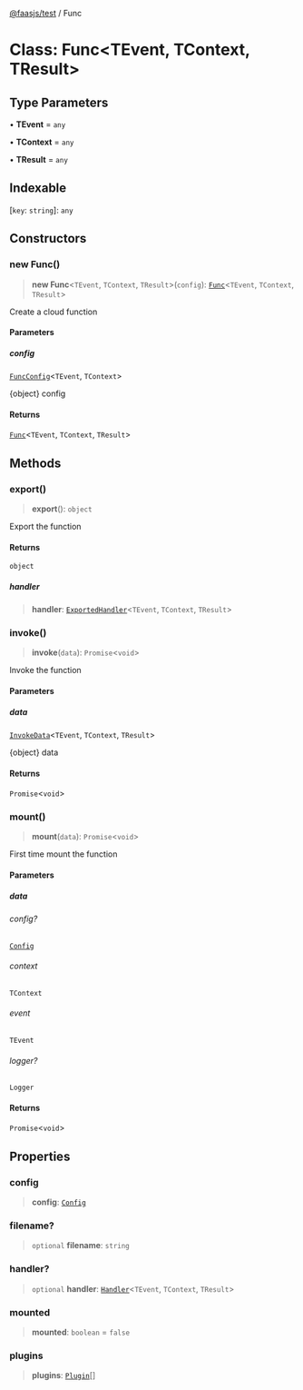 [@faasjs/test](../README.md) / Func

# Class: Func\<TEvent, TContext, TResult\>

## Type Parameters

• **TEvent** = `any`

• **TContext** = `any`

• **TResult** = `any`

## Indexable

\[`key`: `string`\]: `any`

## Constructors

### new Func()

> **new Func**\<`TEvent`, `TContext`, `TResult`\>(`config`): [`Func`](Func.md)\<`TEvent`, `TContext`, `TResult`\>

Create a cloud function

#### Parameters

##### config

[`FuncConfig`](../type-aliases/FuncConfig.md)\<`TEvent`, `TContext`\>

{object} config

#### Returns

[`Func`](Func.md)\<`TEvent`, `TContext`, `TResult`\>

## Methods

### export()

> **export**(): `object`

Export the function

#### Returns

`object`

##### handler

> **handler**: [`ExportedHandler`](../type-aliases/ExportedHandler.md)\<`TEvent`, `TContext`, `TResult`\>

### invoke()

> **invoke**(`data`): `Promise`\<`void`\>

Invoke the function

#### Parameters

##### data

[`InvokeData`](../type-aliases/InvokeData.md)\<`TEvent`, `TContext`, `TResult`\>

{object} data

#### Returns

`Promise`\<`void`\>

### mount()

> **mount**(`data`): `Promise`\<`void`\>

First time mount the function

#### Parameters

##### data

###### config?

[`Config`](../type-aliases/Config.md)

###### context

`TContext`

###### event

`TEvent`

###### logger?

`Logger`

#### Returns

`Promise`\<`void`\>

## Properties

### config

> **config**: [`Config`](../type-aliases/Config.md)

### filename?

> `optional` **filename**: `string`

### handler?

> `optional` **handler**: [`Handler`](../type-aliases/Handler.md)\<`TEvent`, `TContext`, `TResult`\>

### mounted

> **mounted**: `boolean` = `false`

### plugins

> **plugins**: [`Plugin`](../type-aliases/Plugin.md)[]
